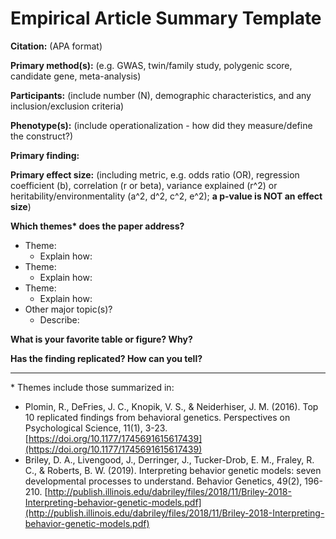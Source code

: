# Empirical Article Summary Template

**Citation:** (APA format)

**Primary method(s):** (e.g. GWAS, twin/family study, polygenic score, candidate gene, meta-analysis)

**Participants:** (include number (N), demographic characteristics, and any inclusion/exclusion criteria)

**Phenotype(s):** (include operationalization - how did they measure/define the construct?)

**Primary finding:**

**Primary effect size:** (including metric, e.g. odds ratio (OR), regression coefficient (b), correlation (r or beta), variance explained (r^2) or heritability/environmentality (a^2, d^2, c^2, e^2); **a p-value is NOT an effect size**)

**Which themes\* does the paper address?**

* Theme:
    * Explain how:
* Theme:
    * Explain how:
* Theme:
    * Explain how:
* Other major topic(s)?
    * Describe:

**What is your favorite table or figure? Why?**

**Has the finding replicated? How can you tell?**

---

\* Themes include those summarized in:

* Plomin, R., DeFries, J. C., Knopik, V. S., &amp; Neiderhiser, J. M. (2016). Top 10 replicated findings from behavioral genetics. Perspectives on Psychological Science, 11(1), 3-23. [https://doi.org/10.1177/1745691615617439](https://doi.org/10.1177/1745691615617439)
* Briley, D. A., Livengood, J., Derringer, J., Tucker-Drob, E. M., Fraley, R. C., &amp; Roberts, B. W. (2019). Interpreting behavior genetic models: seven developmental processes to understand. Behavior Genetics, 49(2), 196-210. [http://publish.illinois.edu/dabriley/files/2018/11/Briley-2018-Interpreting-behavior-genetic-models.pdf](http://publish.illinois.edu/dabriley/files/2018/11/Briley-2018-Interpreting-behavior-genetic-models.pdf)
